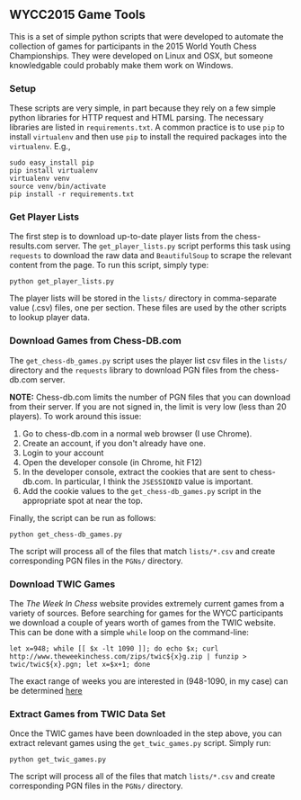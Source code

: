 ## WYCC2015 Game Tools

This is a set of simple python scripts that were developed to automate the collection of games for participants in the 2015 World Youth Chess Championships.  They were developed on Linux and OSX, but someone knowledgable could probably make them work on Windows.

### Setup

These scripts are very simple, in part because they rely on a few simple python libraries for HTTP request and HTML parsing.  The necessary libraries are listed in `requirements.txt`.  A common practice is to use `pip` to install `virtualenv` and then use `pip` to install the required packages into the `virtualenv`. E.g.,
```
sudo easy_install pip
pip install virtualenv
virtualenv venv
source venv/bin/activate
pip install -r requirements.txt
```

### Get Player Lists

The first step is to download up-to-date player lists from the chess-results.com server. The `get_player_lists.py` script performs this task using `requests` to download the raw data and `BeautifulSoup` to scrape the relevant content from the page.  To run this script, simply type:
```
python get_player_lists.py
```
The player lists will be stored in the `lists/` directory in comma-separate value (.csv) files, one per section.  These files are used by the other scripts to lookup player data.

### Download Games from Chess-DB.com

The `get_chess-db_games.py` script uses the player list csv files in the `lists/` directory and the `requests` library to download PGN files from the chess-db.com server.

**NOTE:** Chess-db.com limits the number of PGN files that you can download from their server.  If you are not signed in, the limit is very low (less than 20 players).  To work around this issue:
1. Go to chess-db.com in a normal web browser (I use Chrome).
2. Create an account, if you don't already have one.
3. Login to your account
4. Open the developer console (in Chrome, hit F12)
5. In the developer console, extract the cookies that are sent to chess-db.com. In particular, I think the `JSESSIONID` value is important.
6. Add the cookie values to the `get_chess-db_games.py` script in the appropriate spot at near the top.

Finally, the script can be run as follows:
```
python get_chess-db_games.py
```
The script will process all of the files that match `lists/*.csv` and create corresponding PGN files in the `PGNs/` directory.

### Download TWIC Games

The _The Week In Chess_ website provides extremely current games from a variety of sources.  Before searching for games for the WYCC participants we download a couple of years worth of games from the TWIC website.  This can be done with a simple `while` loop on the command-line:
```
let x=948; while [[ $x -lt 1090 ]]; do echo $x; curl http://www.theweekinchess.com/zips/twic${x}g.zip | funzip > twic/twic${x}.pgn; let x=$x+1; done
```
The exact range of weeks you are interested in (948-1090, in my case) can be determined [here](http://theweekinchess.com/twic)

### Extract Games from TWIC Data Set

Once the TWIC games have been downloaded in the step above, you can extract relevant games using the `get_twic_games.py` script.  Simply run:
```
python get_twic_games.py
```
The script will process all of the files that match `lists/*.csv` and create corresponding PGN files in the `PGNs/` directory.
